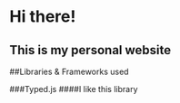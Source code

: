 # Hi there!

## This is my personal website

##Libraries & Frameworks used

###Typed.js
####I like this library
